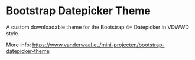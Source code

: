 # Bootstrap Datepicker Theme

A custom downloadable theme for the Bootstrap 4+ Datepicker in VDWWD style.

More info: https://www.vanderwaal.eu/mini-projecten/bootstrap-datepicker-theme
